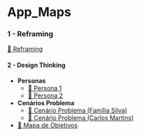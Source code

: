 # App_Maps
### 1 - Reframing
[🔄 Reframing](Reframings\Reframings_alejjandro.md)

#### 2 - Design Thinking
- **Personas**
  - [👤 Persona 1](Personas\Persona_FamíliaSilva.md)
  - [👤 Persona 2](Personas\Persona_CarlosMartins.md)
- **Cenários Problema**
  - [📄 Cenário Problema (Família Silva)](Cenário_Problemas\CenáriosProblemas_FamíliaSilva.md)
  - [📄 Cenário Problema (Carlos Martins)](Cenário_Problemas\CenáriosProblemas_CarlosMartins.md)
- [🎯 Mapa de Objetivos](Mapas_Objetivos\mapa_objetivos_usuario_padrão_e_pcd.md)